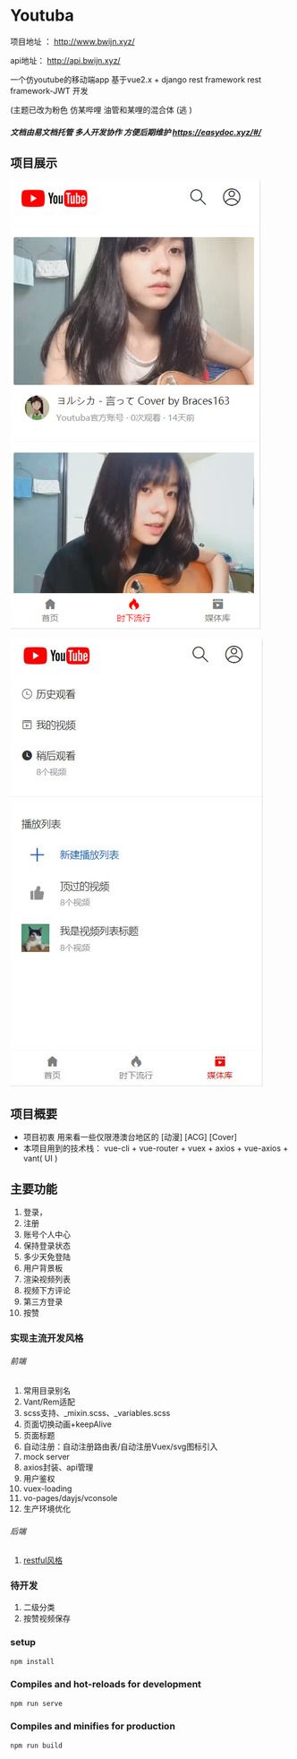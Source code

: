 # Youtuba

项目地址 ：  http://www.bwijn.xyz/ 

api地址：	 http://api.bwijn.xyz/ 

一个仿youtube的移动端app 基于vue2.x + django rest framework  rest framework-JWT 开发

(主题已改为粉色 仿某哔哩     油管和某哩的混合体    (逃  )

##### 文档由易文档托管  多人开发协作 方便后期维护  https://easydoc.xyz/#/ 

## 项目展示


![推荐页](https://github.com/Bwijn/Youtuba-front-mobile/blob/brace2/src/assets/%E9%A6%96%E9%A1%B5.png)


![个人页 ](src\assets\个人页.jpg)



## 项目概要

- 项目初衷 用来看一些仅限港澳台地区的 [动漫] [ACG] [Cover]  
- 本项目用到的技术栈： vue-cli + vue-router + vuex + axios + vue-axios + vant( UI ) 

## 主要功能

1. 登录，
2. 注册
3. 账号个人中心
4. 保持登录状态 		
5. 多少天免登陆
6. 用户背景板
7. 渲染视频列表
8. 视频下方评论     
9. 第三方登录
10. 按赞

### 实现主流开发风格

###### 前端

1. 常用目录别名
2. Vant/Rem适配
3. scss支持、_mixin.scss、_variables.scss
4. 页面切换动画+keepAlive
5. 页面标题
6. 自动注册：自动注册路由表/自动注册Vuex/svg图标引入
7. mock server
8. axios封装、api管理
9. 用户鉴权
10. vuex-loading
11. vo-pages/dayjs/vconsole
12. 生产环境优化

###### 后端

1. [restful风格]( https://baike.baidu.com/item/RESTful/4406165?fr=aladdin )

### 待开发

1. 二级分类
2. 按赞视频保存 

### setup

```
npm install
```

### Compiles and hot-reloads for development

```
npm run serve
```

### Compiles and minifies for production

```
npm run build
```


